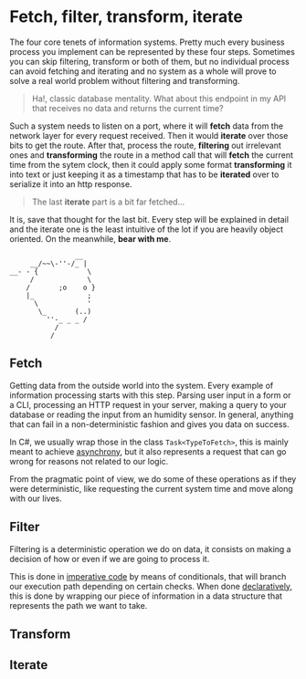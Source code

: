 # Fetch, filter, transform, iterate
The four core tenets of information systems. Pretty much every business process you implement can be represented by these four steps. Sometimes you can skip filtering, transform or both of them, but no individual process can avoid fetching and iterating and no system as a whole will prove to solve a real world problem without filtering and transforming.

> Ha!, classic database mentality. What about this endpoint in my API that receives no data and returns the current time?

Such a system needs to listen on a port, where it will **fetch** data from the network layer for every request received. Then it would **iterate** over those bits to get the route. After that, process the route, **filtering** out irrelevant ones and **transforming** the route in a method call that will **fetch** the current time from the sytem clock, then it could apply some format **transforming** it into text or just keeping it as a timestamp that has to be **iterated** over to serialize it into an http response.

> The last **iterate** part is a bit far fetched...

It is, save that thought for the last bit. Every step will be explained in detail and the iterate one is the least intuitive of the lot if you are heavily object oriented. On the meanwhile, **bear with me**.
```
                __
     __/~~\-''-/_ |
__- - {            \
     /             \
    /       ;o    o }
    |_             ;
      \            '
       \_       (..)
         ''-_ _ _ /
           /
          /
```

## Fetch
Getting data from the outside world into the system. Every example of information processing starts with this step. Parsing user input in a form or a CLI, processing an HTTP request in your server, making a query to your database or reading the input from an humidity sensor. In general, anything that can fail in a non-deterministic fashion and gives you data on success.

In C#, we usually wrap those in the class `Task<TypeToFetch>`, this is mainly meant to achieve [asynchrony](asynchrony.md), but it also represents a request that can go wrong for reasons not related to our logic.

From the pragmatic point of view, we do some of these operations as if they were deterministic, like requesting the current system time and move along with our lives.
## Filter
Filtering is a deterministic operation we do on data, it consists on making a decision of how or even if we are going to process it.

This is done in [imperative code](imperative.md) by means of conditionals, that will branch our execution path depending on certain checks. When done [declaratively](declarative.md), this is done by wrapping our piece of information in a data structure that represents the path we want to take.
## Transform

## Iterate
